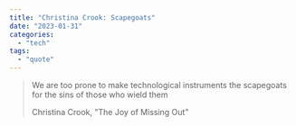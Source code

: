 ```yaml
---
title: "Christina Crook: Scapegoats"
date: "2023-01-31"
categories: 
  - "tech"
tags: 
  - "quote"
---
```


> We are too prone to make technological instruments the scapegoats for the sins of those who wield them
> 
> Christina Crook, "The Joy of Missing Out"
